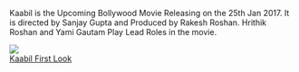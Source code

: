 Kaabil is the Upcoming Bollywood Movie Releasing on the 25th Jan 2017.
It is directed by Sanjay Gupta and Produced by Rakesh Roshan. Hrithik Roshan
and Yami Gautam Play Lead Roles in the movie.

<img src="https://kaabil.xyz/wp-content/uploads/sites/2/2017/01/KaabilFirstLook.jpg"><br />
<a href="https://kaabil.xyz/first-look/">Kaabil First Look</a>
